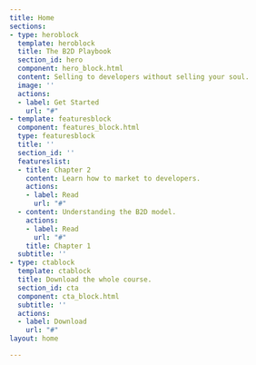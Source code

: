 ```yaml
---
title: Home
sections:
- type: heroblock
  template: heroblock
  title: The B2D Playbook
  section_id: hero
  component: hero_block.html
  content: Selling to developers without selling your soul.
  image: ''
  actions:
  - label: Get Started
    url: "#"
- template: featuresblock
  component: features_block.html
  type: featuresblock
  title: ''
  section_id: ''
  featureslist:
  - title: Chapter 2
    content: Learn how to market to developers.
    actions:
    - label: Read
      url: "#"
  - content: Understanding the B2D model.
    actions:
    - label: Read
      url: "#"
    title: Chapter 1
  subtitle: ''
- type: ctablock
  template: ctablock
  title: Download the whole course.
  section_id: cta
  component: cta_block.html
  subtitle: ''
  actions:
  - label: Download
    url: "#"
layout: home

---
```

